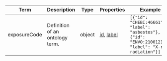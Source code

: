 |Term | Description | Type | Properties | Example | Enum|
| ---| ---| ---| ---| ---| --- |
| exposureCode | Definition of an ontology term. | object | [id](./id.md), [label](./label.md) | `[{"id": "CHEBI:46661", "label": "asbestos"}, {"id": "ENVO:21001217", "label": "X-ray radiation"}]` | NA|

